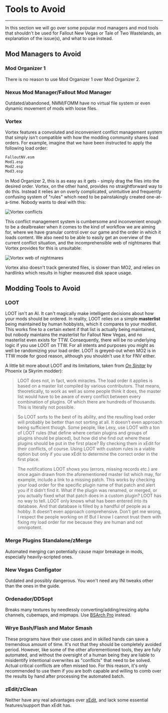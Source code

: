 ﻿# Tools to Avoid
---

In this section we will go over some popular mod managers and mod tools that shouldn't be used for
Fallout New Vegas or Tale of Two Wastelands, an explanation of the issue(s), and what to use instead.

## Mod Managers to Avoid

### Mod Organizer 1

There is no reason to use Mod Organizer 1 over Mod Organizer 2.

### Nexus Mod Manager/Fallout Mod Manager

Outdated/abandoned, NMM/FOMM have no virtual file system or even dynamic movement of mods with loose files.

### Vortex

Vortex features a convoluted and inconvenient conflict management system that simply isn't compatible
with how the modding community shares load orders. For example, imagine that we have been instructed 
to apply the following load order:

```txt showLineNumbers
FalloutNV.esm
Mod1.esp
Mod2.esp
Mod3.esp
```

In Mod Organizer 2, this is as easy as it gets - simply drag the files into the desired order.
Vortex, on the other hand, provides no  straightforward way to do this. Instead it relies an on overly
complicated, unintuitive and frequently confusing system of "rules" which need to be painstakingly 
created one-at-a-time. Nobody wants to deal with this:

![Vortex conflicts](https://media.discordapp.net/attachments/766115316333150290/1091117196534616284/image.png)


This conflict management system is cumbersome and inconvenient enough to be a dealbreaker when it comes 
to the kind of workflow we are aiming for, where we have granular control over our game and the order in
which it loads content. We also need to be able to easily get an overview of the current conflict situation,
and the incomprehensible web of nightmares that Vortex provides for this is unsuitable:

![Vortex web of nightmares](https://cdn.discordapp.com/attachments/267355049666019329/1084050657574658068/unknown.jpg)

Vortex also doesn't track generated files, is slower than MO2, and relies on hardlinks which results in higher
measured disk space usage.

## Modding Tools to Avoid

### LOOT

LOOT isn't an AI. It can't magically make intelligent decisions about how your mods should be ordered. In reality,
LOOT relies on a simple **masterlist** being maintained by human hobbyists, which it compares to your modlist. 
This works fine to a certain extent if that list is actually being maintained, but nobody maintains the masterlist 
for Fallout New Vegas, and no masterlist even exists for TTW. Consequently, there will be no underlying logic if you
use LOOT on TTW. For all intents and purposes you might as well be randomizing your load order. LOOT is greyed-out when
MO2 is in TTW mode for good reason, although you shouldn't use it for FNV either.

A little bit more about LOOT and its limitations, taken from 
*[On Sinitar](https://docs.google.com/document/d/1F1-6lF8dI4i2Zz8iT-bv_Ci1VO9MSU4MiSUrT5JqgHA/edit#)* by Phoenix (a Skyrim modder):
> LOOT does not, in fact, work miracles. The load order it applies is based on a master list compiled by various contributors. 
> That means, theoretically, to work as well as some people think it does, the master list would have to be aware of every conflict 
> between every combination of plugins. Of which there are hundreds of thousands. This is literally not possible.

> So LOOT sorts to the best of its ability, and the resulting load order will probably be better than not sorting at all. 
> It doesn’t even approach being sufficient though. Some people, like Lexy, use LOOT with a ton of LOOT rules (that define where 
> certain plugins and groups of plugins should be placed), but how did she find out where these plugins should be put in the first
> place? By checking them in xEdit for their conflicts, of course. Using LOOT with custom rules is a viable option but only if you
> use xEdit to determine the correct order in the first place.

> The notifications LOOT shows you (errors, missing records etc.) are once again drawn from the aforementioned master list which may,
> for example, include a link to a missing patch. This works by checking your load order for the specific plugin name of that patch 
> and alert you if it didn’t find it. What if the plugin was renamed, or merged, or you actually fixed what that patch does in a custom 
> plugin? LOOT has no way to tell. LOOT only knows what has been entered into its database. And that database is filled by a handful of 
> people as a hobby. It doesn’t even approach comprehensive. Don’t get me wrong, I respect the people working on it! But I know I cannot
> trust them with fixing my load order for me because they are human and not omnipotent.


### Merge Plugins Standalone/zMerge

Automated merging can potentially cause major breakage in mods, especially heavily-scripted ones.

### New Vegas Configator

Outdated and possibly dangerous. You won't need any INI tweaks other than the ones in the guide.

### Ordenador/DDSopt

Breaks many textures by needlessly converting/adding/resizing alpha channels, cubemaps, and mipmaps. Use
[BSArch Pro](https://www.nexusmods.com/fallout4/mods/63243) instead.

### Wrye Bash/Flash and Mator Smash

These programs have their use cases and in skilled hands can save a tremendous amount of time. It's not that they
should be completely avoided period. However, like some of the other aforementioned tools, they are fully automated, 
and without the oversight of a human being they are liable to misidentify intentional overwrites as "conflicts" that 
need to be solved. Actual critical conflicts are often missed too. For this reason, it's only recommended to use them
if you are both capable and willing to comb over the results by hand after processing the automated batch.

### zEdit/zClean

Neither have any real advantages over [xEdit](https://www.nexusmods.com/newvegas/mods/34703), and lack some essential
features/support than xEdit has.